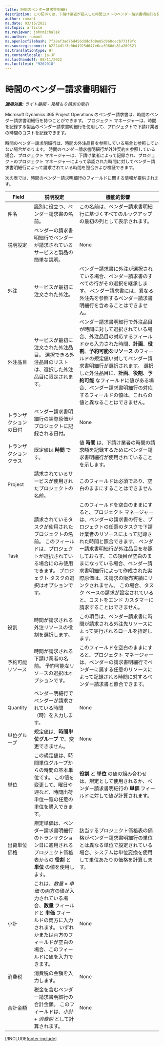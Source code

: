 ```yaml
---
title: 時間のベンダー請求書明細行
description: この記事では、下請け業者が投入した時間コストのベンダー請求書明細行を記録する方法について説明します。
author: rumant
ms.date: 03/15/2022
ms.topic: article
ms.reviewer: johnmichalak
ms.author: rumant
ms.openlocfilehash: 7f28af3ad76d456dddcfd8e85d968cecb773f8fc
ms.sourcegitcommit: b2224d1f3c0bd4925d647e6ca3960db81a209521
ms.translationtype: HT
ms.contentlocale: ja-JP
ms.lasthandoff: 08/11/2022
ms.locfileid: "9262018"
---
```

# <a name="vendor-invoice-lines-for-time"></a>時間のベンダー請求書明細行

_**適用対象:** ライト展開 - 見積もり請求の取引_

Microsoft Dynamics 365 Project Operations のベンダー請求書は、時間のベンダー請求書明細行を持つことができます。 プロジェクト マネージャーは、時間を記録する製品のベンダー請求書明細行を使用して、プロジェクトで下請け業者の時間のコストを記録できます。

時間のベンダー請求明細行は、時間の外注品目を参照している場合と参照していない場合があります。 時間のベンダー請求書明細行が外注契約を参照している場合、プロジェクト マネージャーは、下請け業者によって記録され、プロジェクトのプロジェクト マネージャーによって承認された時間に対してベンダー請求書明細行によって請求されている時間を照合および検証できます。

次の表では、時間のベンダー請求明細行のフィールドに関する情報が提供されます。

| Field | 説明設定 | 機能的影響 |
| --- | --- | --- |
| 件名 | 識別に役立つ、ベンダー請求書の名前。 | この名前は、ベンダー請求書明細行に基づくすべてのルックアップの最初の列として表示されます。 |
| 説明設定 | ベンダーの請求書明細行でベンダーが請求されているサービスと製品の簡単な説明。 | None |
| 外注 | サービスが最初に注文された外注。 | ベンダー請求書に外注が選択されている場合、ベンダー請求書のすべての行がその選択を継承します。 ベンダー請求書には、異なる外注先を参照するベンダー請求書明細行を含めることはできません。 |
| 外注品目 | サービスが最初に注文された外注品目。 選択できる外注品目のリストは、選択した外注品目に限定されます。 | ベンダー請求書明細行で外注品目が時間に対して選択されている場合、外注品目の対応するフィールドから入力された時間、**計画**、**役割**、**予約可能なリソース** のフィールドの規定値い対してベンダー請求書明細行が選択されます。 選択した外注品目に、**計画**、**役割**、**予約可能** なフィールドに値がある場合、ベンダー請求書明細行の対応するフィールドの値は、これらの値と異なることはできません。 |
| トランザクションの日付 | ベンダー請求書明細行の実際原価がプロジェクトに記録される日付。 | None |
| トランザクション クラス | 既定値は **時間** です。 | 値 **時間** は、下請け業者の時間の請求額を記録するためにベンダー請求書明細行が使用されていることを示します。 |
| Project | 請求されているサービスが使用されたプロジェクトの名前。 | このフィールドは必須であり、空白のままにすることはできません |
| Task | 請求されているタスクが使用されたプロジェクトの名前。 このフィールドは、プロジェクトが選択されている場合にのみ使用できます。 プロジェクト タスクの選択はオプションです。 | このフィールドを空白のままにすると、プロジェクト マネージャーは、ベンダーの請求書の行を、プロジェクトの任意のタスクで下請け業者のリソースによって記録された時間と照合できます。 ベンダー請求書明細行が外注品目を参照しておらず、この項目が空白のままになっている場合、ベンダー請求書明細行によって作成された実際原価は、未請求の販売実績にリンクされません。 この場合、タスク ベースの請求が設定されていると、コストをエンド カスタマーに請求することはできません。 |
| 役割 | 時間が請求される外注リソースの役割を選択します。 | この項目は、ベンダー請求書に時間が請求される外注先リソースによって実行されるロールを指定します。 |
| 予約可能リソース | 時間が請求される下請け業者の名前。 予約可能なリソースの選択はオプションです。 | このフィールドを空白のままにすると、プロジェクト マネージャーは、ベンダーの請求書明細行でベンダーに属する任意のリソースによって記録される時間に対するベンダー請求書と照合できます。 |
| Quantity | ベンダー明細行でベンダーが請求されている時間（時）を入力します。 |None |
| 単位グループ | 規定値は、**時間単位グループ** で、変更できません。 | None |
| 単位 | この規定値は、時間単位グループからの時間の基本単位です。 この値を変更して、曜日や週など、時間出荷単位一覧の任意の単位を購入できます。 | **役割** と **単位** の値の組み合わせは、規定として使用されるか、ベンダー請求書明細行の **単価** フィールドに対して値が計算されます。 |
| 出荷単位価格 | 規定単価は、ベンダー請求書明細行のトランザクション日に適用されるプロジェクト価格表からの **役割** と **単位** の値を使用します。 | 該当するプロジェクト価格表の価格がベンダー請求書明細行の単位とは異なる単位で設定されている場合、システムは単位変換を使用して単位あたりの価格を計算します。 |
| 小計 | これは、*数量* &times; *単価* の両方の値が入力されている場合、**数量** フィールドと **単価** フィールドの両方に入力されます。 いずれかまたは両方のフィールドが空白の場合、このフィールドに値を入力できます。 | None |
| 消費税 | 消費税の金額を入力します。 | None |
| 合計金額 | 税金を含むベンダー請求書明細行の合計金額。 このフィールドは、*小計*  +  *消費税* として計算されます。 | None |

[!INCLUDE[footer-include](../../includes/footer-banner.md)]
